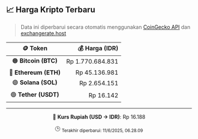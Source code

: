

<!-- HARGA_KRIPTO -->
## 📈 Harga Kripto Terbaru

> Data ini diperbarui secara otomatis menggunakan [CoinGecko API](https://www.coingecko.com/) dan [exchangerate.host](https://exchangerate.host/)

<div align="center">

| 🪙 Token | 💰 Harga (IDR) |
|:------:|---------------:|
| 🟠 **Bitcoin (BTC)**   | Rp 1.770.684.831 |
| 🔵 **Ethereum (ETH)**  | Rp 45.136.981 |
| 🟣 **Solana (SOL)**    | Rp 2.654.151 |
| 🟢 **Tether (USDT)**   | Rp 16.142 |

---

💱 **Kurs Rupiah (USD → IDR)**: Rp 16.188

🕒 <sub>Terakhir diperbarui: 11/6/2025, 06.28.09</sub>

</div>
<!-- /HARGA_KRIPTO -->